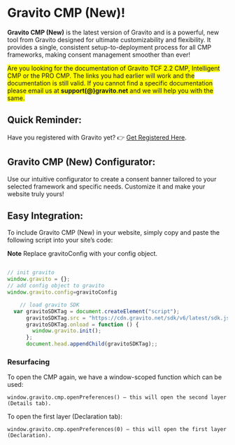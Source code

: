 # Gravito CMP (New)!

**Gravito CMP (New)** is the latest version of Gravito and is a powerful, new tool from Gravito designed for ultimate customizability and flexibility. It provides a single, consistent setup-to-deployment process for all CMP frameworks, making consent management smoother than ever! 

<span style="background-color: #FFFF00">Are you looking for the documentation of Gravito TCF 2.2 CMP, Intelligent CMP or the PRO CMP. The links you had earlier will work and the documentation is still valid. If you cannot find a specific documentation please email us at **support(@)gravito.net** and we will help you with the same.</span>

## Quick Reminder:
Have you registered with Gravito yet? 👉 [Get Registered Here](https://adminv2.gravito.net).

## Gravito CMP (New) Configurator:
Use our intuitive configurator to create a consent banner tailored to your selected framework and specific needs. Customize it and make your website truly yours!

## Easy Integration:
To include Gravito CMP (New) in your website, simply copy and paste the following script into your site’s code:


**Note** Replace gravitoConfig with your config object.

```javascript

// init gravito
window.gravito = {};
// add config object to gravito
window.gravito.config=gravitoConfig

    // load gravito SDK
  var gravitoSDKTag = document.createElement("script");
      gravitoSDKTag.src = "https://cdn.gravito.net/sdk/v6/latest/sdk.js";
      gravitoSDKTag.onload = function () {
        window.gravito.init();
      };
      document.head.appendChild(gravitoSDKTag);;

```


### Resurfacing 

To open the CMP again, we have a window-scoped function which can be used:

```window.gravito.cmp.openPreferences() — this will open the second layer (Details tab).```

To open the first layer (Declaration tab):

```window.gravito.cmp.openPreferences(0) — this will open the first layer (Declaration).```